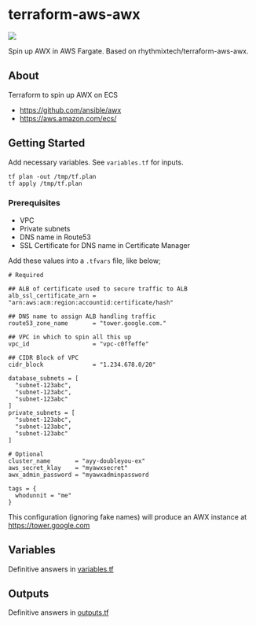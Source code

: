 # terraform-aws-awx
[![](https://github.com/rhythmictech/terraform-aws-awx/workflows/check/badge.svg)](https://github.com/rhythmictech/terraform-aws-awx/actions)

Spin up AWX in AWS Fargate.  Based on rhythmixtech/terraform-aws-awx.

## About 

Terraform to spin up AWX on ECS
- https://github.com/ansible/awx
- https://aws.amazon.com/ecs/


## Getting Started
Add necessary variables. See `variables.tf` for inputs. 

```
tf plan -out /tmp/tf.plan
tf apply /tmp/tf.plan
```

### Prerequisites 
- VPC
- Private subnets
- DNS name in Route53
- SSL Certificate for DNS name in Certificate Manager

Add these values into a `.tfvars` file, like below;

```
# Required

## ALB of certificate used to secure traffic to ALB
alb_ssl_certificate_arn = "arn:aws:acm:region:accountid:certificate/hash"

## DNS name to assign ALB handling traffic
route53_zone_name       = "tower.google.com."

## VPC in which to spin all this up
vpc_id                  = "vpc-c0ffeffe"

## CIDR Block of VPC
cidr_block              = "1.234.678.0/20"

database_subnets = [
  "subnet-123abc",
  "subnet-123abc",
  "subnet-123abc"
]
private_subnets = [
  "subnet-123abc",
  "subnet-123abc",
  "subnet-123abc"
]

# Optional
cluster_name       = "ayy-doubleyou-ex"
aws_secret_klay    = "myawxsecret"
awx_admin_password = "myawxadminpassword

tags = {
  whodunnit = "me"
}
```

This configuration (ignoring fake names) will produce an AWX instance at https://tower.google.com 

## Variables
Definitive answers in [variables.tf](variables.tf)

## Outputs 
Definitive answers in [outputs.tf](outputs.tf)
